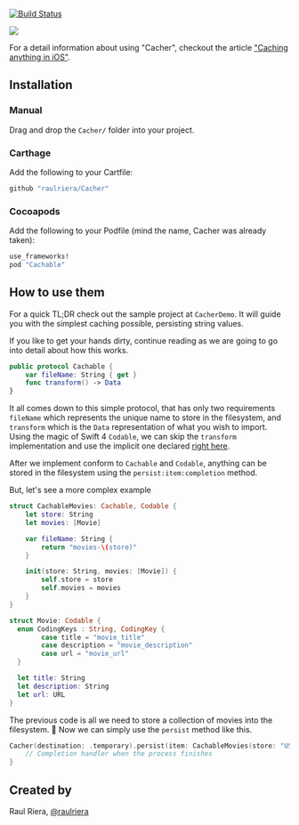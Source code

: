 [![Build Status](https://travis-ci.org/raulriera/Cacher.svg?branch=master)](https://travis-ci.org/raulriera/Cacher)

<img src="/Resources/Icon.png" />

For a detail information about using "Cacher", checkout the article ["Caching anything in iOS"](https://medium.com/ios-os-x-development/caching-anything-in-ios-102176e46eba).

## Installation

### Manual

Drag and drop the `Cacher/` folder into your project.

### Carthage

Add the following to your Cartfile:

``` ruby
github "raulriera/Cacher"
```

### Cocoapods

Add the following to your Podfile (mind the name, Cacher was already taken):

``` ruby
use_frameworks!
pod "Cachable"
```

## How to use them

For a quick TL;DR check out the sample project at `CacherDemo`. It will guide you with the simplest caching possible, persisting string values.

If you like to get your hands dirty, continue reading as we are going to go into detail about how this works.

``` swift
public protocol Cachable {
	var fileName: String { get }
	func transform() -> Data
}
```

It all comes down to this simple protocol, that has only two requirements `fileName` which represents the unique name to store in the filesystem, and `transform` which is the `Data` representation of what you wish to import. Using the magic of Swift 4 `Codable`, we can skip the `transform` implementation and use the implicit one declared [right here](/blob/master/Cacher/Cacher.swift#L83).

After we implement conform to `Cachable` and `Codable`, anything can be stored in the filesystem using the `persist:item:completion` method.

But, let's see a more complex example

```swift
struct CachableMovies: Cachable, Codable {
	let store: String
	let movies: [Movie]

	var fileName: String {
		return "movies-\(store)"
	}

	init(store: String, movies: [Movie]) {
		self.store = store
		self.movies = movies
	}
}

struct Movie: Codable {
  enum CodingKeys : String, CodingKey {
  		case title = "movie_title"
  		case description = "movie_description"
  		case url = "movie_url"
  }

  let title: String
  let description: String
  let url: URL
}
```

The previous code is all we need to store a collection of movies into the filesystem. 🎉 Now we can simply use the `persist` method like this.

```swift
Cacher(destination: .temporary).persist(item: CachableMovies(store: "USA", movies: myArrayOfMovies)) { url, error in
	// Completion handler when the process finishes
}
```

## Created by
Raul Riera, [@raulriera](http://twitter.com/raulriera)
